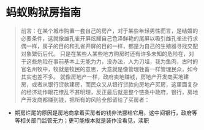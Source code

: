 # 蚂蚁购狱房指南

> 前言：在某个城市购置一套自己的房产，对于某些年轻男性而言，是结婚的必要条件，这就像雄孔雀开屏炫耀自己色泽鲜艳的尾屏以吸引雌孔雀进行求偶一样，房子的目的和孔雀开屏的目的一样，都是为自己的生殖器寻找交配对象繁衍后代。
> 只是在某些人某些地方购房时还有许多未知的危险在，对于这些危险在事前基本上无能为力，没办法，人为刀俎，我为鱼肉，古时的官名州牧中，牧就是牧民的意思，大意就是像管理牲畜一样管理民众，如今其实也差不多。
> 就像房地产一样，政府卖地赚钱，房地产开发商买地建房，或者从银行贷款建房，而民众又从银行贷款向房地产买房，这里面复杂的经济动作眼花缭乱不甚明理，反正最后就是整个链条中政府，银行，房地产开发商都赚到钱，把所有的风险全部留给了买房者：

 - 期房烂尾的原因是房地商拿着买房者的钱非法挪给它用，这中间银行，政府等等相关部门监管无力；更可能根本就是装作没看见，渎职
<!--stackedit_data:
eyJoaXN0b3J5IjpbLTY0NTExNzA3LC0xMzAyMzQxMTM5LC05NT
M5NTQsMTM5MDgwNDc4LC0xNDc1ODgwMzE1LDY1MDc2NzA1LC0x
MzIzODcyNDMyLC0yMzY2NzMyNDgsLTI0NTA4MTM1MSwtMTU3Nj
g2OTgwMiw1OTIxMTQ5MjYsLTEzNTYyNjEzMDUsMjYxNDczMjM5
LDExNjAyODk5OTMsODU2ODk0MjY5LDIxMzUwMjUwNjMsMTg1NT
U1MjA2MF19
-->